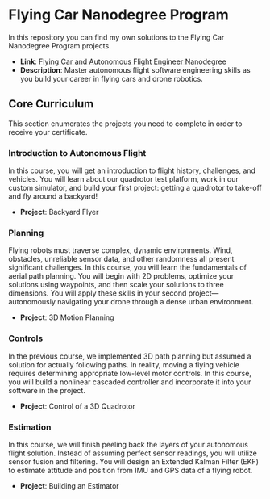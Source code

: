 # Flying Car Nanodegree Program

In this repository you can find my own solutions to the Flying Car Nanodegree Program projects.

* **Link**: [Flying Car and Autonomous Flight Engineer Nanodegree](https://eu.udacity.com/course/flying-car-nanodegree--nd787)
* **Description**: Master autonomous flight software engineering skills as you build your career in flying cars and drone robotics.

## Core Curriculum

This section enumerates the projects you need to complete in order to receive your certificate.

### Introduction to Autonomous Flight

In this course, you will get an introduction to flight history, challenges, and vehicles. You will learn about our quadrotor test platform, work in our custom simulator, and build your first project: getting a quadrotor to take-off and fly around a backyard!

* **Project**: Backyard Flyer

### Planning

Flying robots must traverse complex, dynamic environments. Wind, obstacles, unreliable sensor data, and other randomness all present significant challenges. In this course, you will learn the fundamentals of aerial path planning. You will begin with 2D problems, optimize your solutions using waypoints, and then scale your solutions to three dimensions. You will apply these skills in your second project—autonomously navigating your drone through a dense urban environment.

* **Project**: 3D Motion Planning

### Controls

In the previous course, we implemented 3D path planning but assumed a solution for actually following paths. In reality, moving a flying vehicle requires determining appropriate low-level motor controls. In this course, you will build a nonlinear cascaded controller and incorporate it into your software in the project.

* **Project**: Control of a 3D Quadrotor

### Estimation

In this course, we will finish peeling back the layers of your autonomous flight solution. Instead of assuming perfect sensor readings, you will utilize sensor fusion and filtering. You will design an Extended Kalman Filter (EKF) to estimate attitude and position from IMU and GPS data of a flying robot.

* **Project**: Building an Estimator